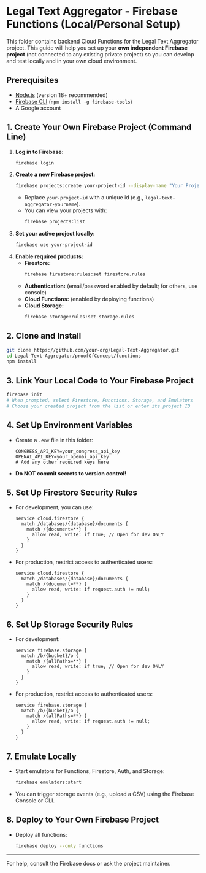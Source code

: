 # Legal Text Aggregator - Firebase Functions (Local/Personal Setup)

This folder contains backend Cloud Functions for the Legal Text Aggregator project. This guide will help you set up your **own independent Firebase project** (not connected to any existing private project) so you can develop and test locally and in your own cloud environment.

## Prerequisites
- [Node.js](https://nodejs.org/) (version 18+ recommended)
- [Firebase CLI](https://firebase.google.com/docs/cli) (`npm install -g firebase-tools`)
- A Google account

## 1. Create Your Own Firebase Project (Command Line)

1. **Log in to Firebase:**
   ```sh
   firebase login
   ```
2. **Create a new Firebase project:**
   ```sh
   firebase projects:create your-project-id --display-name "Your Project Name"
   ```
   - Replace `your-project-id` with a unique id (e.g., `legal-text-aggregator-yourname`).
   - You can view your projects with:
     ```sh
     firebase projects:list
     ```
3. **Set your active project locally:**
   ```sh
   firebase use your-project-id
   ```
4. **Enable required products:**
   - **Firestore:**
     ```sh
     firebase firestore:rules:set firestore.rules
     ```
   - **Authentication:** (email/password enabled by default; for others, use console)
   - **Cloud Functions:** (enabled by deploying functions)
   - **Cloud Storage:**
     ```sh
     firebase storage:rules:set storage.rules
     ```

## 2. Clone and Install
```sh
git clone https://github.com/your-org/Legal-Text-Aggregator.git
cd Legal-Text-Aggregator/proofOfConcept/functions
npm install
```

## 3. Link Your Local Code to Your Firebase Project
```sh
firebase init
# When prompted, select Firestore, Functions, Storage, and Emulators
# Choose your created project from the list or enter its project ID
```

## 4. Set Up Environment Variables
- Create a `.env` file in this folder:
  ```env
  CONGRESS_API_KEY=your_congress_api_key
  OPENAI_API_KEY=your_openai_api_key
  # Add any other required keys here
  ```
- **Do NOT commit secrets to version control!**

## 5. Set Up Firestore Security Rules
- For development, you can use:
  ```
  service cloud.firestore {
    match /databases/{database}/documents {
      match /{document=**} {
        allow read, write: if true; // Open for dev ONLY
      }
    }
  }
  ```
- For production, restrict access to authenticated users:
  ```
  service cloud.firestore {
    match /databases/{database}/documents {
      match /{document=**} {
        allow read, write: if request.auth != null;
      }
    }
  }
  ```

## 6. Set Up Storage Security Rules
- For development:
  ```
  service firebase.storage {
    match /b/{bucket}/o {
      match /{allPaths=**} {
        allow read, write: if true; // Open for dev ONLY
      }
    }
  }
  ```
- For production, restrict access to authenticated users:
  ```
  service firebase.storage {
    match /b/{bucket}/o {
      match /{allPaths=**} {
        allow read, write: if request.auth != null;
      }
    }
  }
  ```

## 7. Emulate Locally
- Start emulators for Functions, Firestore, Auth, and Storage:
  ```sh
  firebase emulators:start
  ```
- You can trigger storage events (e.g., upload a CSV) using the Firebase Console or CLI.

## 8. Deploy to Your Own Firebase Project
- Deploy all functions:
  ```sh
  firebase deploy --only functions
  ```

---

For help, consult the Firebase docs or ask the project maintainer.
